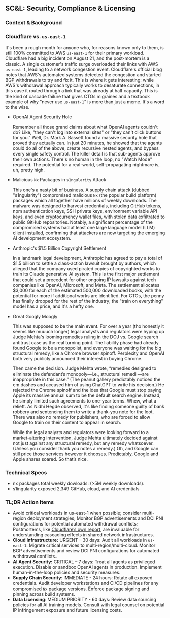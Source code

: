 ## SC&L: Security, Compliance & Licensing

### Context & Background

### Cloudflare vs. `us-east-1`

It's been a rough month for anyone who, for reasons known only to them, is still 100% committed to AWS `us-east-1` for their primary workload. Cloudflare had a big incident on August 21, and the post-mortem is a classic. A single customer's traffic surge overloaded their links with AWS `us-east-1`, leading to a network congestion event. Cloudflare's official blog notes that AWS's automated systems detected the congestion and started BGP withdrawals to try and fix it. This is where it gets interesting: while AWS's withdrawal approach typically works to desaturate connections, in this case it routed through a link that was already at half capacity. This is the kind of cascade failure that gives CTOs migraines and a textbook example of why "never use `us-east-1`" is more than just a meme. It's a word to the wise. 

- OpenAI Agent Security Hole
    
    Remember all those grand claims about what OpenAI agents couldn't do? Like, "they can't log into external sites" or "they can't click buttons for you." Well, Dr. Mark A. Bassett found a massive security hole that proved they actually can. In just 20 minutes, he showed that the agents could do all of the above, create recursive nested agents, and bypass every single safety control. The killer detail is that sub-agents approve their own actions. There's no human in the loop, no "Watch Mode" required. The potential for a real-world, self-propagating nightmare is, uh, pretty high.
    
- Malicious `Nx` Packages in `s1ngularity` Attack
    
    This one's a nasty bit of business. A supply chain attack (dubbed "s1ngularity") compromised malicious `Nx` (the popular build platform) packages which all together have millions of weekly downloads. The malware was designed to harvest credentials, including GitHub tokens, npm authentication keys, SSH private keys, environment variable API keys, and even cryptocurrency wallet files, with stolen data exfiltrated to public GitHub repositories. Notably, a significant percentage of the compromised systems had at least one large language model (LLM) client installed, confirming that attackers are now targeting the emerging AI development ecosystem.
    
- Anthropic's $1.5 Billion Copyright Settlement
    
    In a landmark legal development, Anthropic has agreed to pay a total of $1.5 billion to settle a class-action lawsuit brought by authors, which alleged that the company used pirated copies of copyrighted works to train its Claude generative AI system. This is the first major settlement that could set a precedent for other ongoing IP lawsuits against tech companies like OpenAI, Microsoft, and Meta. The settlement allocates $3,000 for each of the estimated 500,000 downloaded books, with the potential for more if additional works are identified. For CTOs, the penny has finally dropped for the rest of the industry; the "train on everything" model has a price, and it's a hefty one.
    
- Great Googly Moogly
    
    This was supposed to be the main event. For over a year (tho honestly it seems like muuuch longer) legal analysts and regulators were hyping up Judge Mehta's looming remedies ruling in the DOJ vs. Google search antitrust case as the real turning point. The liability phase had already found Google to be a monopolist, and everyone was waiting for the big structural remedy, like a Chrome browser spinoff. Perplexity and OpenAI both very publicly announced their interest in buying Chrome. 
    
    Then came the decision. Judge Mehta wrote, “remedies designed to eliminate the defendant’s monopoly—i.e., structural remedi —are inappropriate in this case.” (The peanut gallery predictably noticed the em dashes and accused him of using ChatGPT to write his decision.) He rejected the Chrome spinoff and the idea that Google must stop paying Apple its massive annual sum to be the default search engine. Instead, he simply limited such agreements to one-year terms. Whew, what a relieft. As Nidhi Hegde observed, it's like finding someone guilty of bank robbery and sentencing them to write a thank-you note for the loot. There was also no remedy for publishers, who are forced to allow Google to train on their content to appear in search.
    
    While the legal analysts and regulators were looking forward to a market-altering intervention, Judge Mehta ultimately decided against not just against any structural remedy, but any remedy whatsoever. (Unless you consider thank you notes a remedy.) Oh, and Google can still price those services however it chooses. Predictably, Google and Apple shares soared. So that’s nice. 
    

### Technical Specs

- nx packages total weekly dowloads: (>5M weekly downloads).
- s1ingularity exposed 2,349 GitHub, cloud, and AI credentials

### TL;DR Action Items

- Avoid critical workloads in us-east-1 when possible; consider multi-region deployment strategies; Monitor BGP advertisements and DCI PNI configurations for potential automated withdrawal conflicts; Postmortems, like [Cloudflare’s own report](https://blog.cloudflare.com/cloudflare-incident-on-august-21-2025/), are invaluable for understanding cascading effects in shared network infrastructures.
- **Cloud Infrastructure:** URGENT – 30 days: Audit all workloads in `us-east-1`. Migrate critical services to multi-region/multi-cloud. Monitor BGP advertisements and review DCI PNI configurations for automated withdrawal conflicts..
- **AI Agent Security:** CRITICAL – 7 days: Treat all agents as privileged execution. Disable or sandbox OpenAI agents in production.  Implement human-in-the-loop policies and security measures.
- **Supply Chain Security**: IMMEDIATE - 24 hours: Rotate all exposed credentials. Audit developer workstations and CI/CD pipelines for any compromised `Nx` package versions. Enforce package signing and pinning across build systems.
- **Data Licensing**: MEDIUM PRIORITY - 60 days: Review data sourcing policies for all AI training models. Consult with legal counsel on potential IP infringement exposure and future licensing costs.
